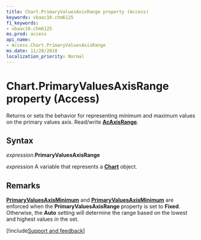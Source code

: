 ```yaml
---
title: Chart.PrimaryValuesAxisRange property (Access)
keywords: vbaac10.chm6125
f1_keywords:
- vbaac10.chm6125
ms.prod: access
api_name:
- Access.Chart.PrimaryValuesAxisRange
ms.date: 11/28/2018
localization_priority: Normal
---
```



# Chart.PrimaryValuesAxisRange property (Access)

Returns or sets the behavior for representing minimum and maximum values on the primary values axis. Read/write **[AcAxisRange](Access.AcAxisRange.md)**.


## Syntax

_expression_.**PrimaryValuesAxisRange**

_expression_ A variable that represents a **[Chart](Access.Chart.md)** object.


## Remarks

**[PrimaryValuesAxisMinimum](Access.Chart.PrimaryValuesAxisMinimum.md)** and **[PrimaryValuesAxisMinimum](Access.Chart.PrimaryValuesAxisMinimum.md)** are enforced when the **PrimaryValuesAxisRange** 
property is set to **Fixed**. Otherwise, the **Auto** setting will determine the range based on the lowest and 
highest values in the set.

[!include[Support and feedback](~/includes/feedback-boilerplate.md)]